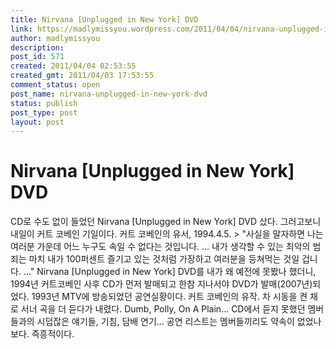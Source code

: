 ```yaml
---
title: Nirvana [Unplugged in New York] DVD
link: https://madlymissyou.wordpress.com/2011/04/04/nirvana-unplugged-in-new-york-dvd/
author: madlymissyou
description: 
post_id: 571
created: 2011/04/04 02:53:55
created_gmt: 2011/04/03 17:53:55
comment_status: open
post_name: nirvana-unplugged-in-new-york-dvd
status: publish
post_type: post
layout: post
---
```


# Nirvana [Unplugged in New York] DVD

CD로 수도 없이 들었던 Nirvana [Unplugged in New York] DVD 샀다. 그러고보니 내일이 커트 코베인 기일이다. 커트 코베인의 유서, 1994.4.5. > "사실을 말자하면 나는 여러분 가운데 어느 누구도 속일 수 없다는 것입니다. ... 내가 생각할 수 있는 최악의 범죄는 마치 내가 100퍼센트 즐기고 있는 것처럼 가장하고 여러분을 등쳐먹는 것일 겁니다. ..." Nirvana [Unplugged in New York] DVD를 내가 왜 예전에 못봤나 했더니, 1994년 커트코베인 사후 CD가 먼저 발매되고 한참 지나서야 DVD가 발매(2007년)되었다. 1993년 MTV에 방송되었던 공연실황이다. 커트 코베인의 유작. 차 시동을 켠 채로 서너 곡을 더 듣다가 내렸다. Dumb, Polly, On A Plain... CD에서 듣지 못했던 멤버들과의 시덥잖은 얘기들, 기침, 담배 연기... 공연 리스트는 멤버들끼리도 약속이 없었나보다. 즉흥적이다.